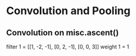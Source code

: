 # Convolution and Pooling

## Convolution on misc.ascent()

filter 1 = [[1, -2, -1], [0, 2, -1], [0, 0, 3]]
weight 1 =  1


